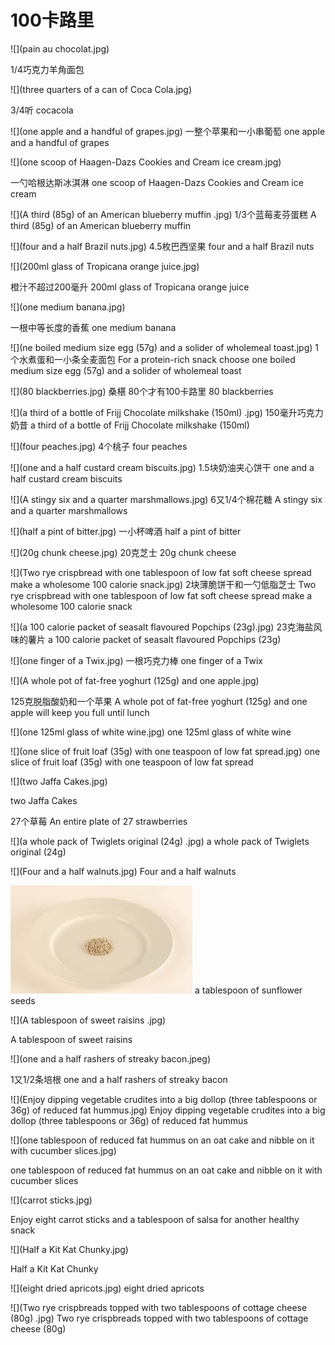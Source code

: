 # 100卡路里

![](pain au chocolat.jpg)

1/4巧克力羊角面包

![](three quarters of a can of Coca Cola.jpg)

3/4听 cocacola

![](one apple and a handful of grapes.jpg)
一整个苹果和一小串葡萄 one apple and a handful of grapes

![](one scoop of Haagen-Dazs Cookies and Cream ice cream.jpg)

一勺哈根达斯冰淇淋 one scoop of Haagen-Dazs Cookies and Cream ice cream

![](A third (85g) of an American blueberry muffin .jpg)
1/3个蓝莓麦芬蛋糕 A third (85g) of an American blueberry muffin 

![](four and a half Brazil nuts.jpg)
4.5枚巴西坚果 four and a half Brazil nuts

![](200ml glass of Tropicana orange juice.jpg)

橙汁不超过200毫升 200ml glass of Tropicana orange juice

![](one medium banana.jpg)

一根中等长度的香蕉 one medium banana

![](ne boiled medium size egg (57g) and a solider of wholemeal toast.jpg)
1个水煮蛋和一小条全麦面包 For a protein-rich snack choose one boiled medium size egg (57g) and a solider of wholemeal toast


![](80 blackberries.jpg)
桑椹 80个才有100卡路里 80 blackberries

![](a third of a bottle of Frijj Chocolate milkshake (150ml) .jpg)
150毫升巧克力奶昔 a third of a bottle of Frijj Chocolate milkshake (150ml) 

![](four peaches.jpg)
4个桃子 four peaches

![](one and a half custard cream biscuits.jpg)
1.5块奶油夹心饼干 one and a half custard cream biscuits

![](A stingy six and a quarter marshmallows.jpg)
6又1/4个棉花糖 A stingy six and a quarter marshmallows

![](half a pint of bitter.jpg)
一小杯啤酒 half a pint of bitter

![](20g chunk cheese.jpg)
20克芝士 20g chunk cheese

![](Two rye crispbread with one tablespoon of low fat soft cheese spread make a wholesome 100 calorie snack.jpg)
2块薄脆饼干和一勺低脂芝士 Two rye crispbread with one tablespoon of low fat soft cheese spread make a wholesome 100 calorie snack

![](a 100 calorie packet of seasalt flavoured Popchips (23g).jpg)
23克海盐风味的薯片 a 100 calorie packet of seasalt flavoured Popchips (23g)

![](one finger of a Twix.jpg)
一根巧克力棒 one finger of a Twix

![](A whole pot of fat-free yoghurt (125g) and one apple.jpg)

125克脱脂酸奶和一个苹果 A whole pot of fat-free yoghurt (125g) and one apple will keep you full until lunch

![](one 125ml glass of white wine.jpg)
one 125ml glass of white wine

![](one slice of fruit loaf (35g) with one teaspoon of low fat spread.jpg)
one slice of fruit loaf (35g) with one teaspoon of low fat spread

![](two Jaffa Cakes.jpg)

two Jaffa Cakes

27个草莓 An entire plate of 27 strawberries

![](a whole pack of Twiglets original (24g) .jpg)
a whole pack of Twiglets original (24g) 

![](Four and a half walnuts.jpg)
Four and a half walnuts

![](sunflower.jpeg)
a tablespoon of sunflower seeds


![](A tablespoon of sweet raisins .jpg)

A tablespoon of sweet raisins 

![](one and a half rashers of streaky bacon.jpeg)

1又1/2条培根 one and a half rashers of streaky bacon

![](Enjoy dipping vegetable crudites into a big dollop (three tablespoons or 36g) of reduced fat hummus.jpg)
Enjoy dipping vegetable crudites into a big dollop (three tablespoons or 36g) of reduced fat hummus

![](one tablespoon of reduced fat hummus on an oat cake and nibble on it with cucumber slices.jpg)

one tablespoon of reduced fat hummus on an oat cake and nibble on it with cucumber slices

![](carrot sticks.jpg)

Enjoy eight carrot sticks and a tablespoon of salsa for another healthy snack

![](Half a Kit Kat Chunky.jpg)

Half a Kit Kat Chunky

![](eight dried apricots.jpg)
eight dried apricots

![](Two rye crispbreads topped with two tablespoons of cottage cheese (80g) .jpg)
Two rye crispbreads topped with two tablespoons of cottage cheese (80g) 